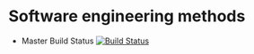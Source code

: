 # Software engineering methods

- Master Build Status [![Build Status](https://travis-ci.org/axis93/sem.svg?branch=master)](https://travis-ci.org/axis93/sem)
